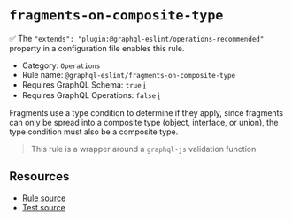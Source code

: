 # `fragments-on-composite-type`

✅ The `"extends": "plugin:@graphql-eslint/operations-recommended"` property in a configuration file
enables this rule.

- Category: `Operations`
- Rule name: `@graphql-eslint/fragments-on-composite-type`
- Requires GraphQL Schema: `true`
  [ℹ️](/docs/getting-started#extended-linting-rules-with-graphql-schema)
- Requires GraphQL Operations: `false`
  [ℹ️](/docs/getting-started#extended-linting-rules-with-siblings-operations)

Fragments use a type condition to determine if they apply, since fragments can only be spread into a
composite type (object, interface, or union), the type condition must also be a composite type.

> This rule is a wrapper around a `graphql-js` validation function.

## Resources

- [Rule source](https://github.com/graphql/graphql-js/blob/main/src/validation/rules/FragmentsOnCompositeTypesRule.ts)
- [Test source](https://github.com/graphql/graphql-js/tree/main/src/validation/__tests__/FragmentsOnCompositeTypesRule-test.ts)
